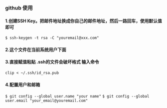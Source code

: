 ### github 使用
#### 1.创建SSH Key。把邮件地址换成你自己的邮件地址，然后一路回车，使用默认值即可
`$ ssh-keygen -t rsa -C "youremail@xxx.com"`
#### 2.这个文件在当前系统用户下面
#### 3.直接赋值粘贴 .ssh的文件会破坏格式 输入命令
`clip < ~/.ssh/id_rsa.pub`
#### 4.配置用户和邮箱
`$ git config --global user.name "your name"`
`$ git config --global user.email "your_email@youremail.com"`